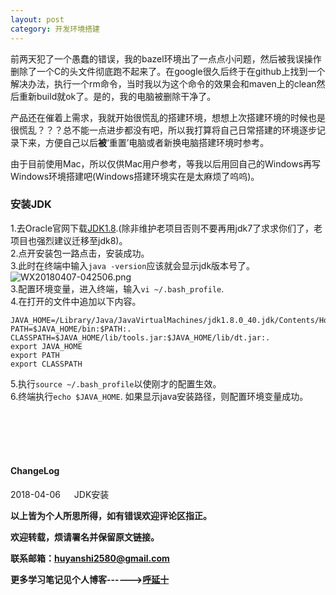 ```yaml
--- 
layout: post
category: 开发环境搭建
---
```


前两天犯了一个愚蠢的错误，我的bazel环境出了一点点小问题，然后被我误操作删除了一个C的头文件彻底跑不起来了。在google很久后终于在github上找到一个解决办法，执行一个rm命令，当时我以为这个命令的效果会和maven上的clean然后重新build就ok了。是的，我的电脑被删除干净了。  

产品还在催着上需求，我就开始很慌乱的搭建环境，想想上次搭建环境的时候也是很慌乱？？？总不能一点进步都没有吧，所以我打算将自己日常搭建的环境逐步记录下来，方便自己以后**被**‘重置’电脑或者新换电脑搭建环境时参考。

由于目前使用Mac，所以仅供Mac用户参考，等我以后用回自己的Windows再写Windows环境搭建吧(Windows搭建环境实在是太麻烦了呜呜)。  

### 安装JDK  
1.去Oracle官网下载<a href="http://www.oracle.com/technetwork/java/javase/downloads/jdk8-downloads-2133151.html">JDK1.8</a>.(除非维护老项目否则不要再用jdk7了求求你们了，老项目也强烈建议迁移至jdk8)。  
2.点开安装包一路点击，安装成功。  
3.此时在终端中输入```java -version```应该就会显示jdk版本号了。
![WX20180407-042506.png](https://i.loli.net/2018/04/07/5ac7d7fbe8bec.png)  
3.配置环境变量，进入终端，输入```vi ~/.bash_profile```.  
4.在打开的文件中追加以下内容。  

```
JAVA_HOME=/Library/Java/JavaVirtualMachines/jdk1.8.0_40.jdk/Contents/Home
PATH=$JAVA_HOME/bin:$PATH:.
CLASSPATH=$JAVA_HOME/lib/tools.jar:$JAVA_HOME/lib/dt.jar:.
export JAVA_HOME
export PATH
export CLASSPATH

```
5.执行```source ~/.bash_profile```以使刚才的配置生效。  
6.终端执行```echo $JAVA_HOME```.
如果显示java安装路径，则配置环境变量成功。





<br>
<br>
<br>
<br>
<h4>ChangeLog</h4>
2018-04-06 &#8195; JDK安装  

<br>

**以上皆为个人所思所得，如有错误欢迎评论区指正。**

**欢迎转载，烦请署名并保留原文链接。**

**联系邮箱：huyanshi2580@gmail.com**

**更多学习笔记见个人博客------><a href="https://hublanker.github.io/blog/">呼延十</a>**
